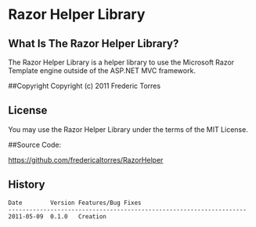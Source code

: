 ﻿Razor Helper Library
==========================

## What Is The Razor Helper Library?

The Razor Helper Library is a helper library to use the Microsoft Razor Template engine outside of the ASP.NET MVC framework.

##Copyright
Copyright (c) 2011 Frederic Torres

## License
You may use the Razor Helper Library under the terms of the MIT License.

##Source Code:

<https://github.com/fredericaltorres/RazorHelper>

## History

	Date        Version Features/Bug Fixes
	--------------------------------------------------------------------
	2011-05-09  0.1.0   Creation


